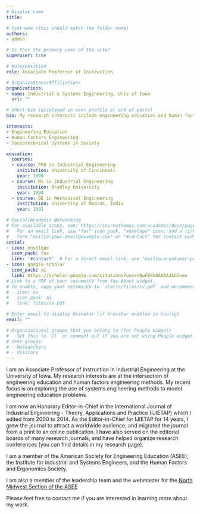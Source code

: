 ```yaml
---
# Display name
title:

# Username (this should match the folder name)
authors:
- admin

# Is this the primary user of the site?
superuser: true

# Role/position
role: Associate Professor of Instruction

# Organizations/Affiliations
organizations:
- name: Industrial & Systems Engineering, Univ of Iowa
  url: ""

# Short bio (displayed in user profile at end of posts)
bio: My research interests include engineering education and human factors engineering.

interests:
- Engineering Education
- Human Factors Engineering
- Sociotechnical Systems in Society

education:
  courses:
  - course: PhD in Industrial Engineering
    institution: University of Cincinnati
    year: 1999
  - course: MS in Industrial Engineering
    institution: Bradley University
    year: 1994
  - course: BE in Mechanical Engineering
    institution: University of Madras, India
    year: 1991

# Social/Academic Networking
# For available icons, see: https://sourcethemes.com/academic/docs/page-builder/#icons
#   For an email link, use "fas" icon pack, "envelope" icon, and a link in the
#   form "mailto:your-email@example.com" or "#contact" for contact widget.
social:
- icon: envelope
  icon_pack: fas
  link: '#contact'  # For a direct email link, use "mailto:arunkumar-pennathur@uiowa.edu".
- icon: google-scholar
  icon_pack: ai
  link: https://scholar.google.com/citations?user=QwF8kk8AAAAJ&hl=en
# Link to a PDF of your resume/CV from the About widget.
# To enable, copy your resume/CV to `static/files/cv.pdf` and uncomment the lines below.
# - icon: cv
#   icon_pack: ai
#   link: files/cv.pdf

# Enter email to display Gravatar (if Gravatar enabled in Config)
email: ""

# Organizational groups that you belong to (for People widget)
#   Set this to `[]` or comment out if you are not using People widget.
# user_groups:
# - Researchers
# - Visitors
---
```


I am an Associate Professor of Instruction in Industrial Engineering at the University of Iowa. My research interests are at the intersection of engineering education and human factors engineering methods. My recent focus is on exploring the use of systems engineering methods to model engineering education problems.

I am now an Honorary Editor-in-Chief in the International Journal of Industrial Engineering - Theory, Applications and Practice (IJIETAP) which I edited from 2000 to 2014. As the Editor-in-Chief for IJIETAP for 14 years, I grew the journal to attract a worldwide audience, and migrated the journal from a print to an online publication. I have also served on the editorial boards of many research journals, and have helped organize research conferences (you can find details in my research page).

I am a member of the American Society for Engineering Education (ASEE), the Institute for Industrial and Systems Engineers, and the Human Factors and Ergonomics Society. 

I am also a member of the leadership team and the webmaster for the [North Midwest Section of the ASEE](http://nms.asee.org)

Please feel free to contact me if you are interested in learning more about my work.